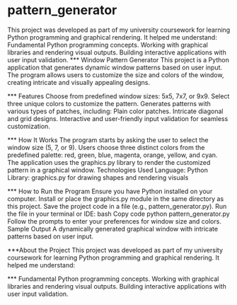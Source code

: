 # pattern_generator
This project was developed as part of my university coursework for learning Python programming and graphical rendering. It helped me understand:  Fundamental Python programming concepts. Working with graphical libraries and rendering visual outputs. Building interactive applications with user input validation.
*** Window Pattern Generator
This project is a Python application that generates dynamic window patterns based on user input.
The program allows users to customize the size and colors of the window,
creating intricate and visually appealing designs.


*** Features
Choose from predefined window sizes: 5x5, 7x7, or 9x9.
Select three unique colors to customize the pattern.
Generates patterns with various types of patches, including:
Plain color patches.
Intricate diagonal and grid designs.
Interactive and user-friendly input validation for seamless customization.


*** How It Works
The program starts by asking the user to select the window size (5, 7, or 9).
Users choose three distinct colors from the predefined palette: red, green, blue, magenta, orange, yellow, and cyan.
The application uses the graphics.py library to render the customized pattern in a graphical window.
Technologies Used
Language: Python
Library: graphics.py for drawing shapes and rendering visuals


*** How to Run the Program
Ensure you have Python installed on your computer.
Install or place the graphics.py module in the same directory as this project.
Save the project code in a file (e.g., pattern_generator.py).
Run the file in your terminal or IDE:
bash
Copy code
python pattern_generator.py
Follow the prompts to enter your preferences for window size and colors.
Sample Output
A dynamically generated graphical window with intricate patterns based on user input.




***About the Project
This project was developed as part of my university coursework for
learning Python programming and graphical rendering. It helped me understand:


*** Fundamental Python programming concepts.
Working with graphical libraries and rendering visual outputs.
Building interactive applications with user input validation.




